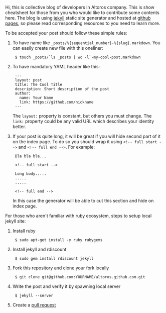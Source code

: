 Hi, this is collective blog of developers in Altoros company. This is
show cheatsheet for those from you who would like to contribute some
contents here. The blog is using [jekyll][1] static site generator and
hosted at [github pages][2], so please read corresponding resources to
you need to learn more.

To be accepted your post should follow these simple rules:

1. To have name like `_posts/%{sequential_number}-%{slug}.markdown`. You can
   easily create new file with this oneliner:

        $ touch _posts/`ls _posts | wc -l`-my-cool-post.markdown

2. To have mandatory YAML header like this:

        ---
        layout: post
        title: The Cool Title
        description: Short description of the post
        author:
          name: Your Name
          link: https://github.com/nickname
        ---

    The `layout:` property is constant, but others you must change.
    The `link:` property could be any valid URL which describes your
    identity better.

3. If your post is quite long, it will be great if you will hide
   second part of it on the index page. To do so you should wrap it
   using `<!-- full start -->` and `<!-- full end -->`. For example:

        Bla bla bla...

        <!-- full start -->

        Long body.....
        .....
        .....

        <!-- full end -->

   In this case the generator will be able to cut this section and
   hide on index page.

For those who aren't familiar with ruby ecosystem, steps to setup
local jekyll site:

1. Install ruby

        $ sudo apt-get install -y ruby rubygems

2. Install jekyll and rdiscount

        $ sudo gem install rdiscount jekyll

3. Fork this repository and clone your fork locally

        $ git clone git@github.com:YOURNAME/altoros.github.com.git

4. Write the post and verify it by spawning local server

        $ jekyll --server

5. Create a [pull request][3]

[1]: http://jekyllrb.com/
[2]: http://pages.github.com/
[3]: https://help.github.com/articles/using-pull-requests

